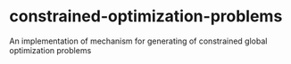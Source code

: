 # constrained-optimization-problems
An implementation of mechanism for generating of constrained global optimization problems
